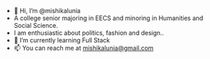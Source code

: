 - 👋 Hi, I’m @mishikalunia
- A college senior majoring in EECS and minoring in Humanities and Social Science. 
- I am enthusiastic about politics, fashion and design..
- 🌱 I’m currently learning Full Stack
- 📫 You can reach me at mishikalunia@gmail.com

<!---
mishikalunia/mishikalunia is a ✨ special ✨ repository because its `README.md` (this file) appears on your GitHub profile.
You can click the Preview link to take a look at your changes.
--->
